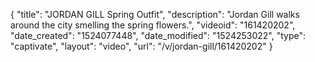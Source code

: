 {
    "title": "JORDAN GILL Spring Outfit",
    "description": "Jordan Gill walks around the city smelling the spring flowers.",
    "videoid": "161420202",
    "date_created": "1524077448",
    "date_modified": "1524253022",
    "type": "captivate",
    "layout": "video",
    "url": "\/v\/jordan-gill\/161420202"
}